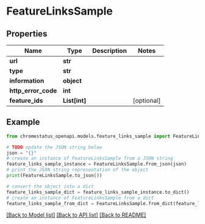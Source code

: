 # FeatureLinksSample


## Properties

Name | Type | Description | Notes
------------ | ------------- | ------------- | -------------
**url** | **str** |  | 
**type** | **str** |  | 
**information** | **object** |  | 
**http_error_code** | **int** |  | 
**feature_ids** | **List[int]** |  | [optional] 

## Example

```python
from chromestatus_openapi.models.feature_links_sample import FeatureLinksSample

# TODO update the JSON string below
json = "{}"
# create an instance of FeatureLinksSample from a JSON string
feature_links_sample_instance = FeatureLinksSample.from_json(json)
# print the JSON string representation of the object
print(FeatureLinksSample.to_json())

# convert the object into a dict
feature_links_sample_dict = feature_links_sample_instance.to_dict()
# create an instance of FeatureLinksSample from a dict
feature_links_sample_from_dict = FeatureLinksSample.from_dict(feature_links_sample_dict)
```
[[Back to Model list]](../README.md#documentation-for-models) [[Back to API list]](../README.md#documentation-for-api-endpoints) [[Back to README]](../README.md)


